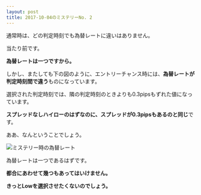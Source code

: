 ```yaml
---
layout: post
title: 2017-10-04のミステリーNo. 2
---
```


通常時は、どの判定時刻でも為替レートに違いはありません。

当たり前です。

**為替レートは一つですから。**

しかし、またしても下の図のように、エントリーチャンス時には、**為替レートが判定時刻間で違う**ものになっています。

選択された判定時刻では、隣の判定時刻のときよりも0.3pipsもずれた値になっています。

**スプレッドなしハイローのはずなのに、スプレッドが0.3pipsもあるのと同じ**です。

ああ、なんということでしょう。

![ミステリー時の為替レート](https://misteryhunter.github.io/highlow-australia/images/2017-10-04-fig3.JPG "ミステリー時の為替レート")

為替レートは一つであるはずです。

**都合にあわせて幾つもあってはいけません。**

**きっとLowを選択させたくないのでしょう。**
